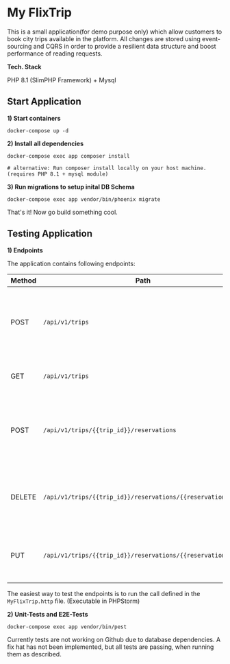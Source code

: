 My FlixTrip
===========

This is a small application(for demo purpose only) which allow customers to book city trips available in the platform.
All changes are stored using event-sourcing and CQRS in order to provide a resilient data structure and boost performance of reading requests.  

__Tech. Stack__

PHP 8.1 (SlimPHP Framework) + Mysql

## Start Application

__1) Start containers__

```
docker-compose up -d
```

__2) Install all dependencies__

```
docker-compose exec app composer install

# alternative: Run composer install locally on your host machine. (requires PHP 8.1 + mysql module)
```

__3) Run migrations to setup inital DB Schema__ 

```
docker-compose exec app vendor/bin/phoenix migrate
```

That's it! Now go build something cool.

## Testing Application

__1) Endpoints__ 

The application contains following endpoints:

| Method | Path | Description                                                                    |
|--------|------|--------------------------------------------------------------------------------|
| POST | `/api/v1/trips` | Create a new trip (origin - destination cities) and number of available slots. |
| GET | `/api/v1/trips` | RProvides a list all available trips.                                          |
| POST | `/api/v1/trips/{{trip_id}}/reservations` | Place a reservation for trip (requires customer name and number of slots)      |
| DELETE | `/api/v1/trips/{{trip_id}}/reservations/{{reservation_id}}` | Cancels an existing reservation. All slots are availablke for booking again.   |
| PUT | `/api/v1/trips/{{trip_id}}/reservations/{{reservation_id}}` | Adapts an existing reservation (only number of slots). |

The easiest way to test the endpoints is to run the call defined in the `MyFlixTrip.http` file. (Executable in PHPStorm)

__2) Unit-Tests and E2E-Tests__

```
docker-compose exec app vendor/bin/pest
```

Currently tests are not working on Github due to database dependencies. 
A fix hat has not been implemented, but all tests are passing, when running them as described. 

